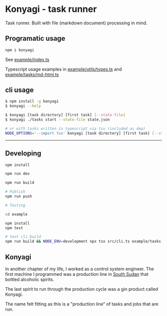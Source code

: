# Konyagi - task runner

Task runner. Built with file (markdown document) processing in mind.

## Programatic usage

```bash
npm i konyagi
```

See [example/index.ts](example/index.ts)

Typescript usage examples in [example/utils/types.ts](example/utils/types.ts) and [example/tasks/md-html.ts](example/tasks/md-html.ts)

## cli usage

```bash
$ npm install -g konyagi
$ konyagi --help

$ konyagi [task directory] [first task] [--state-file]
$ konyagi ./tasks start --state-file state.json

# or with tasks written in typescript via tsx (included as dep)
NODE_OPTIONS='--import tsx' konyagi [task directory] [first task] [--state-file]
```

---

## Developing

```bash
npm install

npm run dev

npm run build

# Publish
npm run push

# Testing

cd example

npm install
npm test

# test cli build
npm run build && NODE_ENV=development npx tsx src/cli.ts example/tasks load-docs
```

## Konyagi

In another chapter of my life, I worked as a control system engineer. The first machine I programmed was a production line in [South Sudan](https://en.wikipedia.org/wiki/Southern_Sudan_Beverages_Limited) that bottled alcoholic spirits.

The last spirit to run through the production cycle was a gin product called Konyagi.

The name felt fitting as this is a "production line" of tasks and jobs that are run.
